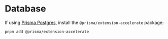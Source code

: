 # Database

If using [Prisma Postgres](https://www.prisma.io/postgres), install the
`@prisma/extension-accelerate` package:

```zsh
pnpm add @prisma/extension-accelerate
```
